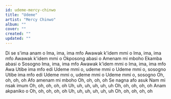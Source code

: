 ```yaml
---
id: udeme-mercy-chinwo
title: "Udeme"
artist: "Mercy Chinwo"
album: ""
cover: ""
created: ""
updated: ""
---
```


Di se s'ima anam o
Ima, ima, ima mfo
Awawak k'idem mmi o
Ima, ima, ima mfo
Awawak k'idem mmi o
Okposong abasi o
Amenam mi mboho
Ekamba abasi o
Sosogno
Ima, ima, ima mfo
Awawak k'idem mmi o
Ima, ima, ima mfo Awa
Utibe ima mfo edi
Udeme mmi o, udeme mmi o
Udeme mmi o, sosogno
Utibe ima mfo edi
Udeme mmi o, udeme mmi o
Udeme mmi o, sosogno
Oh, oh, oh, oh
Afo amenam mi mboho
Oh, oh, oh, oh
Se nagna afo asuk
Nam mi nsak imum
Oh, oh, oh, oh, oh
Uh, uh, uh, uh, uh, uh
Oh, oh, oh, oh, oh
Anam akpaniko o
Oh, oh, oh, oh, oh
Uh, uh, uh, uh, uh, uh
Oh, oh, oh, oh, oh